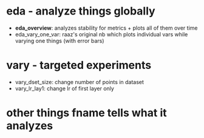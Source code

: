 # eda - analyze things globally
- **eda_overview**: analyzes stability for metrics + plots all of them over time
- eda_vary_one_var: raaz's original nb which plots individual vars while varying one things (with error bars)

# vary - targeted experiments
- vary_dset_size: change number of points in dataset
- vary_lr_lay1: change lr of first layer only

# other things fname tells what it analyzes